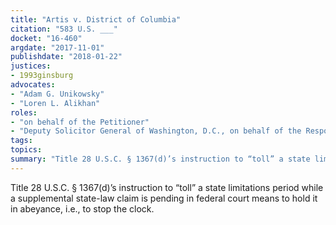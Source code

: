 ```yaml
---
title: "Artis v. District of Columbia"
citation: "583 U.S. ___"
docket: "16-460"
argdate: "2017-11-01"
publishdate: "2018-01-22"
justices:
- 1993ginsburg
advocates:
- "Adam G. Unikowsky"
- "Loren L. Alikhan"
roles:
- "on behalf of the Petitioner"
- "Deputy Solicitor General of Washington, D.C., on behalf of the Respondent"
tags:
topics:
summary: "Title 28 U.S.C. § 1367(d)’s instruction to “toll” a state limitations period while a supplemental state-law claim is pending in federal court means to hold it in abeyance, i.e., to stop the clock."
---
```

Title 28 U.S.C. § 1367(d)’s instruction to “toll” a state limitations period while a supplemental state-law claim is pending in federal court means to hold it in abeyance, i.e., to stop the clock.

